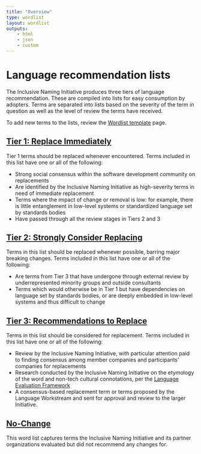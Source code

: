 ```yaml
---
title: "Overview"
type: wordlist
layout: wordlist
outputs:
    - html
    - json
    - custom
---
```


# Language recommendation lists 

The Inclusive Naming Initiative produces three tiers of language recommendation. These are compiled into lists for easy consumption by adopters. Terms are separated into lists based on the severity of the term in question as well as the level of review the terms have received.

To add new terms to the lists, review the [Wordlist template](/word-lists/template/) page.


## [Tier 1: Replace Immediately](/word-lists/tier-1/)

Tier 1 terms should be replaced whenever encountered. 
Terms included in this list have one or all of the following: 

- Strong social consensus within the software development community on replacements
- Are identified by the Inclusive Naming Initiative as high-severity terms in need of immediate replacement 
- Terms where the impact of change or removal is low: for example, there is little entanglement in low-level systems or standardized language set by standards bodies
- Have passed through all the review stages in Tiers 2 and 3

## [Tier 2: Strongly Consider Replacing](/word-lists/tier-2/)

Terms in this list should be replaced whenever possible, barring major breaking changes.
Terms included in this list have one or all of the following:

- Are terms from Tier 3 that have undergone through external review by underrepresented minority groups and outside consultants 
- Terms which would otherwise be in Tier 1 but have dependencies on language set by standards bodies, or are deeply embedded in low-level systems and thus difficult to change

## [Tier 3: Recommendations to Replace](/word-lists/tier-3/)

Terms in this list should be considered for replacement. 
Terms included in this list have one or all of the following:

- Review by the Inclusive Naming Initiative, with particular attention paid to finding consensus among member companies and participants' companies for replacements
- Research conducted by the Inclusive Naming Initiative on the etymology of the word and non-tech cultural connotations, per the [Language Evaluation Framework](https://inclusivenaming.org/language/evaluation-framework/)
- A consensus-based replacement term or terms proposed by the Language Workstream and sent for approval and review to the larger Initiative.

## [No-Change](/word-lists/no-change/)

This word list captures terms the Inclusive Naming Initiative and its partner organizations evaluated but did not recommend any changes for. 
